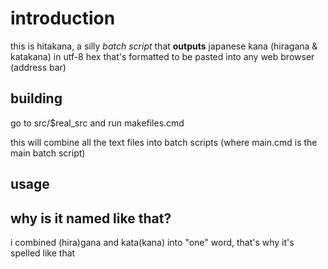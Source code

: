 # introduction
this is hitakana, a silly *batch script* that **outputs** japanese kana (hiragana & katakana) in utf-8 hex that's formatted to be pasted into any web browser (address bar)

## building
go to src/$real_src and run makefiles.cmd

this will combine all the text files into batch scripts (where main.cmd is the main batch script)

## usage

## why is it named like that?
i combined (hira)gana and kata(kana) into "one" word, that's why it's spelled like that

